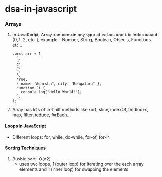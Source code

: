 # dsa-in-javascript

### Arrays

1.  In JavaScript, Array can contain any type of values and it is index based (0, 1, 2, etc..), example - Number, String, Boolean, Objects, Functions etc...
    ```
    const arr = [
      1,
      2,
      3,
      4,
      5,
      true,
      { name: "Adarsha", city: "Bengaluru" },
      function () {
        console.log("Hello World!");
      },
    ];
    ```
2.  Array has lots of in-built methods like sort, slice, indexOf, findIndex, map, filter, reduce, forEach...

#### Loops In JavaScript

- Different loops: for, while, do-while, for-of, for-in

#### Sorting Techniques

1.  Bubble sort : O(n2)
    - uses two loops, 1 (outer loop) for iterating over the each array elements and 1 (inner loop) for swapping the elements
